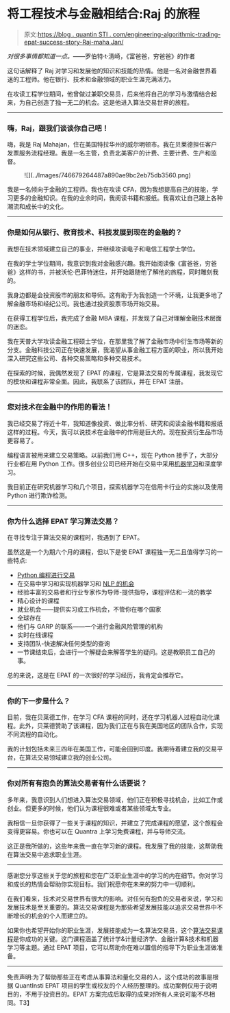 # 将工程技术与金融相结合:Raj 的旅程

> 原文:[https://blog . quantin STI . com/engineering-algorithmic-trading-epat-success-story-Raj-maha Jan/](https://blog.quantinsti.com/engineering-algorithmic-trading-epat-success-story-raj-mahajan/)

*对很多事情都知道一点。*——罗伯特·t·清崎，《富爸爸，穷爸爸》的作者

这句话解释了 Raj 对学习和发展他的知识和技能的热情。他是一名对金融世界着迷的工程师。他在银行、技术和金融领域的职业生涯充满活力。

在攻读工程学位期间，他曾做过兼职交易员，后来他将自己的学习与激情结合起来，为自己创造了独一无二的机会。这是他进入算法交易世界的旅程。

* * *

### 嗨，Raj，跟我们谈谈你自己吧！

嗨，我是 Raj Mahajan，住在美国特拉华州的威尔明顿市。我在贝莱德担任客户发票服务流程经理。我是一名主管，负责北美客户的计费、主要计费、生产和监督。

<figure class="kg-card kg-image-card">![](../Images/746679264487a890ae9bc2eb75db3560.png)</figure>

我是一名倾向于金融的工程师。我也在攻读 CFA，因为我想提高自己的技能，学习更多的金融知识。在我的业余时间，我阅读书籍和报纸。我喜欢让自己跟上各种潮流和成长中的文化。

* * *

### 你是如何从银行、教育技术、科技发展到现在的金融的？

我想在技术领域建立自己的事业，并继续攻读电子和电信工程学士学位。

在我的学士学位期间，我意识到我对金融感兴趣。我开始阅读像《富爸爸，穷爸爸》这样的书，并被沃伦·巴菲特迷住，并开始跟随他了解他的旅程，同时雕刻我的。

我身边都是会投资股市的朋友和导师。这有助于为我创造一个环境，让我更多地了解金融市场和经纪公司。我也通过投资股票市场开始交易。

在获得工程学位后，我完成了金融 MBA 课程，并发现了自己对理解金融技术层面的迷恋。

我在天普大学攻读金融工程硕士学位，在那里我了解了金融市场中衍生市场等新的分支。金融科技公司正在快速发展，我渴望从事金融工程方面的职业，所以我开始深入研究这些公司、各种交易策略和多种交易技术。

在探索的时候，我偶然发现了 EPAT 的课程，它是算法交易的专属课程，我发现它的模块和课程非常全面。因此，我联系了该团队，并在 EPAT 注册。

* * *

### 您对技术在金融中的作用的看法！

我已经交易了将近十年，我知道像投资、做比率分析、研究和阅读金融书籍和报纸这样的过程。今天，我可以说技术在金融中的作用是巨大的。现在投资衍生品市场更容易了。

编程语言被用来建立交易策略。以前我们用 C++，现在 Python 接手了，大部分行业都在用 Python 工作。很多创业公司已经开始在交易中采用[机器学习](https://quantra.quantinsti.com/course/introduction-to-machine-learning-for-trading)和深度学习。

我目前正在研究机器学习和几个项目，探索机器学习在信用卡行业的实施以及使用 Python 进行欺诈检测。

* * *

### 你为什么选择 EPAT 学习算法交易？

在寻找专注于算法交易的课程时，我遇到了 EPAT。

虽然这是一个为期六个月的课程，但以下是使 EPAT 课程独一无二且值得学习的一些特点:

*   [Python 编程进行交易](https://quantra.quantinsti.com/course/python-for-trading)
*   在交易中学习和实现机器学习和 [NLP 的机会](/natural-language-processing-trading/)
*   经验丰富的交易者和行业专家作为导师-提供指导，课程评估和一流的教学
*   精心设计的课程
*   就业机会——提供实习或工作机会，不管你在哪个国家
*   全球存在
*   他们与 GARP 的联系——一个进行金融风险管理的机构
*   实时在线课程
*   支持团队-快速解决任何类型的查询
*   一节课结束后，会进行一个解疑会来解答学生的疑问。这是教职员工自己的事。

总的来说，这是在 EPAT 的一次很好的学习经历，我肯定会推荐它。

* * *

### 你的下一步是什么？

目前，我在贝莱德工作，在学习 CFA 课程的同时，还在学习机器人过程自动化课程。此外，贝莱德赞助了该课程，因为我们正在与我在美国地区的团队合作，实现不同流程的自动化。

我的计划包括未来三四年在美国工作，可能会回到印度。我期待着建立我的交易平台，在算法交易领域建立我的创业公司。

* * *

### 你对所有有抱负的算法交易者有什么话要说？

多年来，我意识到人们想进入算法交易领域，他们正在积极寻找机会，比如工作或创业。但更多的时候，他们认为课程很难或者某些领域太专业。

我相信一旦你获得了一些关于课程的知识，并建立了完成课程的愿望，这个旅程会变得更容易。你也可以在 Quantra 上学习免费课程，并与导师交流。

这正是我所做的，这些年来我一直在学习新的课程。我发展了我的技能，这帮助我在算法交易中追求职业生涯。

* * *

感谢您分享这些关于您的旅程和您在广泛职业生涯中的学习的内在细节。你对学习和成长的热情会帮助你实现目标。我们祝愿你在未来的努力中一切顺利。

在我们看来，技术对交易世界有很大的影响。对任何有抱负的交易者来说，学习和发展技术是至关重要的。算法交易课程是为那些希望发展技能以追求交易世界中不断增长的机会的个人而建立的。

如果你也希望开始你的职业生涯，发展技能成为一名算法交易员，这个[算法交易课程](https://www.quantinsti.com/epat)是你成功的关键。这门课程涵盖了统计学&计量经济学、金融计算&技术和机器学习等主题。通过 EPAT 项目，它可以帮助你在难以置信的指导下为职业生涯做准备。

* * *

免责声明:为了帮助那些正在考虑从事算法和量化交易的人，这个成功的故事是根据 QuantInsti EPAT 项目的学生或校友的个人经历整理的。成功案例仅用于说明目的，不用于投资目的。EPAT 方案完成后取得的成果对所有人来说可能不尽相同。T3】